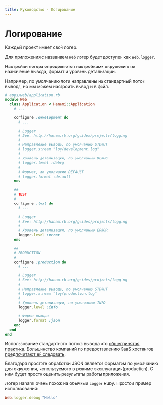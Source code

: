 ```yaml
---
title: Руководство - Логирование
---
```


# Логирование

Каждый проект имеет свой логер.

<p class="convention">
  Для приложения с названием <code>Web</code> логер будет доступен как <code>Web.logger</code>.
</p>

Настройки логера определяются настройками окружения: их назначение вывода, формат и уровень детализации.

Например, по умолчанию логи направлены на стандартный поток вывода, но мы можем настроить вывод и в файл.

```ruby
# apps/web/application.rb
module Web
  class Application < Hanami::Application
    # ...

    configure :development do
      # ...

      # Logger
      # See: http://hanamirb.org/guides/projects/logging
      #
      # Направление вывода, по умолчанию STDOUT
      # logger.stream "log/development.log"
      #
      # Уровень детализации, по умолчанию DEBUG
      # logger.level :debug
      #
      # Формат, по умолчанию DEFAULT
      # logger.format :default
    end

    ##
    # TEST
    #
    configure :test do
      # ...

      # Logger
      # See: http://hanamirb.org/guides/projects/logging
      #
      # Уровень детализации, по умолчанию ERROR
      logger.level :error
    end

    ##
    # PRODUCTION
    #
    configure :production do
      # ...

      # Logger
      # See: http://hanamirb.org/guides/projects/logging
      #
      # Направление вывода, пo умолчанию STDOUT
      # logger.stream "log/production.log"
      #
      # Уровень детализации, по умолчанию INFO
      logger.level :info

      # Форма вывода
      logger.format :json
    end
  end
end
```

Использование стандартного потока вывода это [общепринятая практика](http://12factor.net/logs). Большинство компаний по предоставлению SaaS хостингов [предпочитают ей следовать](https://devcenter.heroku.com/articles/rails4#logging-and-assets).

Благодаря простоте обработки JSON является форматом по умолчанию для окружения, используемого в режиме эксплуатации(production). С ним будет просто оценить результаты работы приложения.  

Логер Hanami очень похож на обычный `Logger` Ruby. Простой пример использования:

```ruby
Web.logger.debug "Hello"
```
